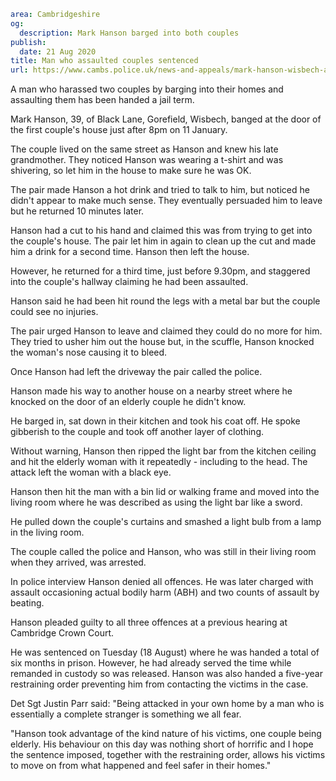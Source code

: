 ```yaml
area: Cambridgeshire
og:
  description: Mark Hanson barged into both couples
publish:
  date: 21 Aug 2020
title: Man who assaulted couples sentenced
url: https://www.cambs.police.uk/news-and-appeals/mark-hanson-wisbech-assault-sentencing
```

A man who harassed two couples by barging into their homes and assaulting them has been handed a jail term.

Mark Hanson, 39, of Black Lane, Gorefield, Wisbech, banged at the door of the first couple's house just after 8pm on 11 January.

The couple lived on the same street as Hanson and knew his late grandmother. They noticed Hanson was wearing a t-shirt and was shivering, so let him in the house to make sure he was OK.

The pair made Hanson a hot drink and tried to talk to him, but noticed he didn't appear to make much sense. They eventually persuaded him to leave but he returned 10 minutes later.

Hanson had a cut to his hand and claimed this was from trying to get into the couple's house. The pair let him in again to clean up the cut and made him a drink for a second time. Hanson then left the house.

However, he returned for a third time, just before 9.30pm, and staggered into the couple's hallway claiming he had been assaulted.

Hanson said he had been hit round the legs with a metal bar but the couple could see no injuries.

The pair urged Hanson to leave and claimed they could do no more for him. They tried to usher him out the house but, in the scuffle, Hanson knocked the woman's nose causing it to bleed.

Once Hanson had left the driveway the pair called the police.

Hanson made his way to another house on a nearby street where he knocked on the door of an elderly couple he didn't know.

He barged in, sat down in their kitchen and took his coat off. He spoke gibberish to the couple and took off another layer of clothing.

Without warning, Hanson then ripped the light bar from the kitchen ceiling and hit the elderly woman with it repeatedly - including to the head. The attack left the woman with a black eye.

Hanson then hit the man with a bin lid or walking frame and moved into the living room where he was described as using the light bar like a sword.

He pulled down the couple's curtains and smashed a light bulb from a lamp in the living room.

The couple called the police and Hanson, who was still in their living room when they arrived, was arrested.

In police interview Hanson denied all offences. He was later charged with assault occasioning actual bodily harm (ABH) and two counts of assault by beating.

Hanson pleaded guilty to all three offences at a previous hearing at Cambridge Crown Court.

He was sentenced on Tuesday (18 August) where he was handed a total of six months in prison. However, he had already served the time while remanded in custody so was released. Hanson was also handed a five-year restraining order preventing him from contacting the victims in the case.

Det Sgt Justin Parr said: "Being attacked in your own home by a man who is essentially a complete stranger is something we all fear.

"Hanson took advantage of the kind nature of his victims, one couple being elderly. His behaviour on this day was nothing short of horrific and I hope the sentence imposed, together with the restraining order, allows his victims to move on from what happened and feel safer in their homes."
